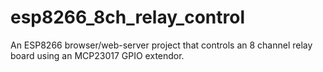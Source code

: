 # esp8266_8ch_relay_control
An ESP8266 browser/web-server project that controls an 8 channel relay board using an MCP23017 GPIO extendor.
